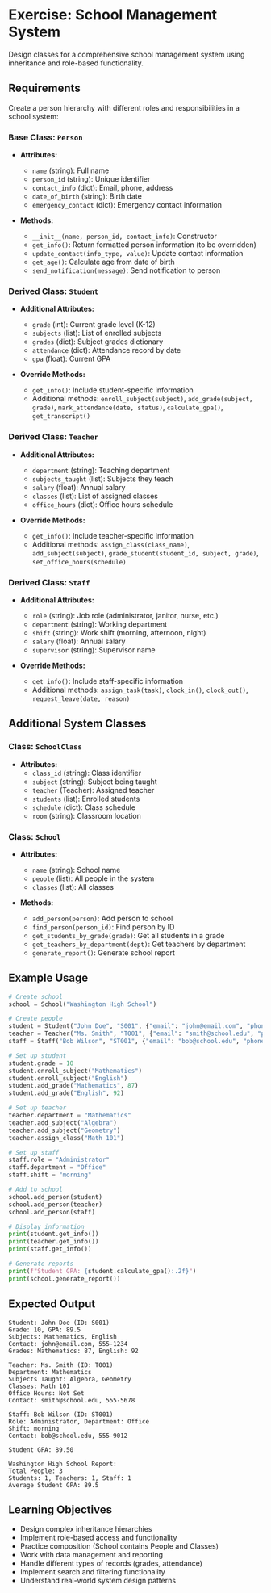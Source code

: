 # Exercise: School Management System

Design classes for a comprehensive school management system using inheritance and role-based functionality.

## Requirements

Create a person hierarchy with different roles and responsibilities in a school system:

### Base Class: `Person`
- **Attributes:**
  - `name` (string): Full name
  - `person_id` (string): Unique identifier
  - `contact_info` (dict): Email, phone, address
  - `date_of_birth` (string): Birth date
  - `emergency_contact` (dict): Emergency contact information

- **Methods:**
  - `__init__(name, person_id, contact_info)`: Constructor
  - `get_info()`: Return formatted person information (to be overridden)
  - `update_contact(info_type, value)`: Update contact information
  - `get_age()`: Calculate age from date of birth
  - `send_notification(message)`: Send notification to person

### Derived Class: `Student`
- **Additional Attributes:**
  - `grade` (int): Current grade level (K-12)
  - `subjects` (list): List of enrolled subjects
  - `grades` (dict): Subject grades dictionary
  - `attendance` (dict): Attendance record by date
  - `gpa` (float): Current GPA

- **Override Methods:**
  - `get_info()`: Include student-specific information
  - Additional methods: `enroll_subject(subject)`, `add_grade(subject, grade)`, `mark_attendance(date, status)`, `calculate_gpa()`, `get_transcript()`

### Derived Class: `Teacher`
- **Additional Attributes:**
  - `department` (string): Teaching department
  - `subjects_taught` (list): Subjects they teach
  - `salary` (float): Annual salary
  - `classes` (list): List of assigned classes
  - `office_hours` (dict): Office hours schedule

- **Override Methods:**
  - `get_info()`: Include teacher-specific information
  - Additional methods: `assign_class(class_name)`, `add_subject(subject)`, `grade_student(student_id, subject, grade)`, `set_office_hours(schedule)`

### Derived Class: `Staff`
- **Additional Attributes:**
  - `role` (string): Job role (administrator, janitor, nurse, etc.)
  - `department` (string): Working department
  - `shift` (string): Work shift (morning, afternoon, night)
  - `salary` (float): Annual salary
  - `supervisor` (string): Supervisor name

- **Override Methods:**
  - `get_info()`: Include staff-specific information
  - Additional methods: `assign_task(task)`, `clock_in()`, `clock_out()`, `request_leave(date, reason)`

## Additional System Classes

### Class: `SchoolClass`
- **Attributes:**
  - `class_id` (string): Class identifier
  - `subject` (string): Subject being taught
  - `teacher` (Teacher): Assigned teacher
  - `students` (list): Enrolled students
  - `schedule` (dict): Class schedule
  - `room` (string): Classroom location

### Class: `School`
- **Attributes:**
  - `name` (string): School name
  - `people` (list): All people in the system
  - `classes` (list): All classes

- **Methods:**
  - `add_person(person)`: Add person to school
  - `find_person(person_id)`: Find person by ID
  - `get_students_by_grade(grade)`: Get all students in a grade
  - `get_teachers_by_department(dept)`: Get teachers by department
  - `generate_report()`: Generate school report

## Example Usage

```python
# Create school
school = School("Washington High School")

# Create people
student = Student("John Doe", "S001", {"email": "john@email.com", "phone": "555-1234"})
teacher = Teacher("Ms. Smith", "T001", {"email": "smith@school.edu", "phone": "555-5678"})
staff = Staff("Bob Wilson", "ST001", {"email": "bob@school.edu", "phone": "555-9012"})

# Set up student
student.grade = 10
student.enroll_subject("Mathematics")
student.enroll_subject("English")
student.add_grade("Mathematics", 87)
student.add_grade("English", 92)

# Set up teacher
teacher.department = "Mathematics"
teacher.add_subject("Algebra")
teacher.add_subject("Geometry")
teacher.assign_class("Math 101")

# Set up staff
staff.role = "Administrator"
staff.department = "Office"
staff.shift = "morning"

# Add to school
school.add_person(student)
school.add_person(teacher)
school.add_person(staff)

# Display information
print(student.get_info())
print(teacher.get_info())
print(staff.get_info())

# Generate reports
print(f"Student GPA: {student.calculate_gpa():.2f}")
print(school.generate_report())
```

## Expected Output

```
Student: John Doe (ID: S001)
Grade: 10, GPA: 89.5
Subjects: Mathematics, English
Contact: john@email.com, 555-1234
Grades: Mathematics: 87, English: 92

Teacher: Ms. Smith (ID: T001)
Department: Mathematics
Subjects Taught: Algebra, Geometry
Classes: Math 101
Office Hours: Not Set
Contact: smith@school.edu, 555-5678

Staff: Bob Wilson (ID: ST001)
Role: Administrator, Department: Office
Shift: morning
Contact: bob@school.edu, 555-9012

Student GPA: 89.50

Washington High School Report:
Total People: 3
Students: 1, Teachers: 1, Staff: 1
Average Student GPA: 89.5
```

## Learning Objectives

- Design complex inheritance hierarchies
- Implement role-based access and functionality
- Practice composition (School contains People and Classes)
- Work with data management and reporting
- Handle different types of records (grades, attendance)
- Implement search and filtering functionality
- Understand real-world system design patterns